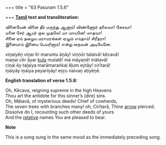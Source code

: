 +++
title = "63 Pasuram 1.5.6"

+++
**[Tamil](/definition/tamil#history "show Tamil definitions") text and transliteration:**

வினையேன் வினை தீர் மருந்து ஆனாய்! விண்ணோர் தலைவா! கேசவா!  
மனை சேர் ஆயர் குல முதலே! மா மாயனே! மாதவா!  
சினை ஏய் தழைய மராமரங்கள் ஏழும் எய்தாய்! சிரீதரா!  
இனையாய் இனைய பெயரினாய்! என்று நைவன் அடியேனே.

viṉaiyēṉ viṉai tīr maruntu āṉāy! viṇṇōr talaivā! kēcavā!  
maṉai cēr āyar [kula](/definition/kula#history "show kula definitions") mutalē! mā māyaṉē! mātavā!  
ciṉai ēy taḻaiya marāmaraṅkaḷ ēḻum eytāy! cirītarā!  
iṉaiyāy iṉaiya peyariṉāy! eṉṟu naivaṉ aṭiyēṉē.

**English translation of verse 1.5.6:**

Oh, Kēcava, reigning supreme in the high Heavens  
Thou art the antidote for this sinner’s (dire) sins.  
Oh, Mātavā, of mysterious deeds! Chief of cowherds,  
The seven trees with branches many! oh, Cirītarā, Thine [arrow](/definition/arrow#history "show arrow definitions") pierced.  
Dissolve do I, recounting such other deeds of yours  
And the [relative](/definition/relative#history "show relative definitions") names You are pleased to bear.

**Note**

This is a song sung in the same mood as the immediately preceding song.


